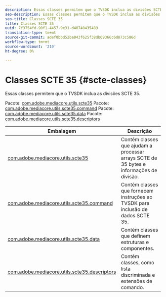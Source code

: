 ```yaml
---
description: Essas classes permitem que o TVSDK inclua as divisões SCTE 35.
seo-description: Essas classes permitem que o TVSDK inclua as divisões SCTE 35.
seo-title: Classes SCTE 35
title: Classes SCTE 35
uuid: 7f3754fd-90f1-4457-9e31-d40740435489
translation-type: tm+mt
source-git-commit: adef0bbd52ba043f625f38db69366c6d873c586d
workflow-type: tm+mt
source-wordcount: '210'
ht-degree: 0%

---
```



# Classes SCTE 35 {#scte-classes}

Essas classes permitem que o TVSDK inclua as divisões SCTE 35.

Pacote: [com.adobe.mediacore.utils.scte35](https://help.adobe.com/en_US/primetime/api/psdk/asdoc-dhls_1.4/com/adobe/mediacore/utils/scte35/package-detail.html)
Pacote: [com.adobe.mediacore.utils.scte35.command](https://help.adobe.com/en_US/primetime/api/psdk/asdoc-dhls_1.4/com/adobe/mediacore/utils/scte35/commands/package-detail.html)
Pacote: [com.adobe.mediacore.utils.scte35.data](https://help.adobe.com/en_US/primetime/api/psdk/asdoc-dhls_1.4/com/adobe/mediacore/utils/scte35/data/package-detail.html)
Pacote: [com.adobe.mediacore.utils.scte35.descriptors](https://help.adobe.com/en_US/primetime/api/psdk/asdoc-dhls_1.4/com/adobe/mediacore/utils/scte35/descriptors/package-detail.html)

| Embalagem | Descrição |
|---|---|
| [com.adobe.mediacore.utils.scte35](https://help.adobe.com/en_US/primetime/api/psdk/asdoc-dhls_1.4/com/adobe/mediacore/utils/scte35/package-detail.html) | Contém classes que ajudam a processar arrays SCTE de 35 bytes e informações de divisão. |
| [com.adobe.mediacore.utils.scte35.command](https://help.adobe.com/en_US/primetime/api/psdk/asdoc-dhls_1.4/com/adobe/mediacore/utils/scte35/commands/package-detail.html) | Contém classes que fornecem instruções ao TVSDK para inclusão de dados SCTE 35. |
| [com.adobe.mediacore.utils.scte35.data](https://help.adobe.com/en_US/primetime/api/psdk/asdoc-dhls_1.4/com/adobe/mediacore/utils/scte35/data/package-detail.html) | Contém classes que definem estruturas e componentes. |
| [com.adobe.mediacore.utils.scte35.descriptors](https://help.adobe.com/en_US/primetime/api/psdk/asdoc-dhls_1.4/com/adobe/mediacore/utils/scte35/descriptors/package-detail.html) | Contém classes, como lista discriminada e extensões de comando. |


